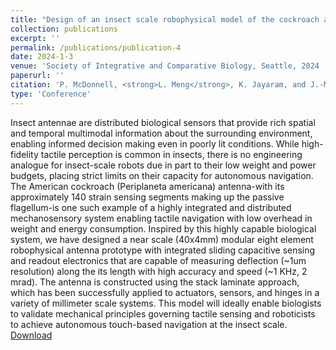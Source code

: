 ```yaml
---
title: "Design of an insect scale robophysical model of the cockroach antenna with integrated sensing "
collection: publications
excerpt: ''
permalink: /publications/publication-4
date: 2024-1-3
venue: 'Society of Integrative and Comparative Biology, Seattle, 2024 '
paperurl: ''
citation: 'P. McDonnell, <strong>L. Meng</strong>, K. Jayaram, and J.-M. Mongeau. “Design of an insect scale robophysical model of the cockroach antenna with integrated sensing. ” Society of Integrative and Comparative Biology, Seattle, 2024 [talk].'
type: 'Conference'
---
```

Insect antennae are distributed biological sensors that provide rich spatial and temporal multimodal information about the surrounding environment, enabling informed decision making even in poorly lit conditions. While high-fidelity tactile perception is common in insects, there is no engineering analogue for insect-scale robots due in part to their low weight and power budgets, placing strict limits on their capacity for autonomous navigation. The American cockroach (Periplaneta americana) antenna-with its approximately 140 strain sensing segments making up the passive flagellum-is one such example of a highly integrated and distributed mechanosensory system enabling tactile navigation with low overhead in weight and energy consumption. Inspired by this highly capable biological system, we have designed a near scale (40x4mm) modular eight element robophysical antenna prototype with integrated sliding capacitive sensing and readout electronics that are capable of measuring deflection (~1um resolution) along the its length with high accuracy and speed (~1 KHz, 2 mrad). The antenna is constructed using the stack laminate approach, which has been successfully applied to actuators, sensors, and hinges in a variety of millimeter scale systems. This model will ideally enable biologists to validate mechanical principles governing tactile sensing and roboticists to achieve autonomous touch-based navigation at the insect scale.  
[Download](https://s3.amazonaws.com/xcdshared/sicb/app_content/1526_1230033635.pdf)
